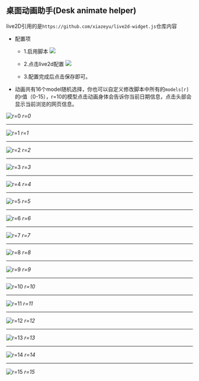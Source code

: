 ## 桌面动画助手(Desk animate helper)

live2D引用的是`https://github.com/xiazeyu/live2d-widget.js`仓库内容

- 配置项

  - 1.启用脚本
  ![](https://cdn.jsdelivr.net/gh/SaltzmanAlaric/FigureBed/20191120151701.png)

  - 2.点击live2d配置
   ![](https://cdn.jsdelivr.net/gh/SaltzmanAlaric/FigureBed/20191120151702.png)

  - 3.配置完成后点击保存即可。

- 动画共有16个model随机选择，你也可以自定义修改脚本中所有的`models[r]`的r值（0-15），r=10的模型点击动画身体会告诉你当前日期信息，点击头部会显示当前浏览的网页信息。

![r=0](https://cdn.jsdelivr.net/gh/SaltzmanAlaric/FigureBed/20191120100340.png)
_r=0_

---

![r=1](https://cdn.jsdelivr.net/gh/SaltzmanAlaric/FigureBed/20191120100341.png)
_r=1_

---

![r=2](https://cdn.jsdelivr.net/gh/SaltzmanAlaric/FigureBed/20191120100349.png)
_r=2_

---

![r=3](https://cdn.jsdelivr.net/gh/SaltzmanAlaric/FigureBed/20191120100337.png)
_r=3_

---

![r=4](https://cdn.jsdelivr.net/gh/SaltzmanAlaric/FigureBed/20191120100343.png)
_r=4_

---

![r=5](https://cdn.jsdelivr.net/gh/SaltzmanAlaric/FigureBed/20191120100345.png)
_r=5_

---

![r=6](https://cdn.jsdelivr.net/gh/SaltzmanAlaric/FigureBed/20191120100348.png)
_r=6_

---

![r=7](https://cdn.jsdelivr.net/gh/SaltzmanAlaric/FigureBed/20191120100342.png)
_r=7_

---

![r=8](https://cdn.jsdelivr.net/gh/SaltzmanAlaric/FigureBed/20191120100344.png)
_r=8_

---

![r=9](https://cdn.jsdelivr.net/gh/SaltzmanAlaric/FigureBed/20191120100338.png)
_r=9_

---

![r=10](https://cdn.jsdelivr.net/gh/SaltzmanAlaric/FigureBed/20191120100351.png)
_r=10_

---

![r=11](https://cdn.jsdelivr.net/gh/SaltzmanAlaric/FigureBed/20191120100336.png)
_r=11_

---

![r=12](https://cdn.jsdelivr.net/gh/SaltzmanAlaric/FigureBed/20191120100347.png)
_r=12_

---

![r=13](https://cdn.jsdelivr.net/gh/SaltzmanAlaric/FigureBed/20191120100346.png)
_r=13_

---

![r=14](https://cdn.jsdelivr.net/gh/SaltzmanAlaric/FigureBed/20191120100339.png)
_r=14_

---

![r=15](https://cdn.jsdelivr.net/gh/SaltzmanAlaric/FigureBed/20191120100350.png)
_r=15_
